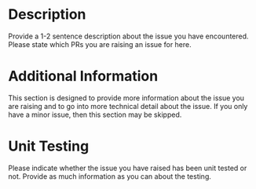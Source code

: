 # Description
Provide a 1-2 sentence description about the issue you have encountered. Please state which PRs you are raising an issue for here.

# Additional Information 
This section is designed to provide more information about the issue you are raising and to go into more technical detail about
the issue. If you only have a minor issue, then this section may be skipped.

# Unit Testing
Please indicate whether the issue you have raised has been unit tested or not. Provide as much information as you can about the
testing.
